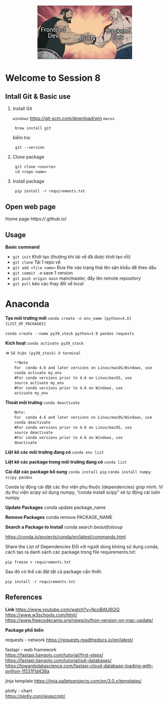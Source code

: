 <p align="center">
  <a href="#" target="_blank" rel="noopener noreferrer">
    <img src="/json.jpeg" width="300">
  </a>
</p>

# Welcome to Session 8

## Intall Git & Basic use

1. Install Git

    `windows` https://git-scm.com/download/win
    `macos`

        brew install git
    
    kiểm tra:
        
        git --version


2. Clone package 

        git clone <source>   
        cd <repo name>

3. Install package

        pip install -r requirements.txt
        

## Open web page
Home page
https://<user name>.github.io/



## Usage

**Basic command**
- `git init` Khởi tạo (thường khi tải về đã được khởi tạo rồi)
- `git clone` Tải 1 repo về
- `git add <file name>` Đưa file vào trạng thái lên sân khấu để theo dấu
- `git commit -m` save 1 version
- `git push origin main` main/master, đẩy lên remote repository
- `git pull` kéo các thay đổi về local

# Anaconda


**Tạo môi trường mới**
`conda create -n env_name [python=X.X] [LIST_OF_PACKAGES]`

`conda create --name py39_stock python=3.9 pandas requests`

**Kích hoạt**
`conda activate py39_stock`

=> `Sẽ hiện (py39_stock) ở terminal`

        **Note
        For  conda 4.6 and later versions on Linux/macOS/Windows, use
        conda activate my_env
        #For conda versions prior to 4.6 on Linux/macOS, use 
        source activate my_env
        #For conda versions prior to 4.6 on Windows, use 
        activate my_env

**Thoát môi trường**
`conda deactivate`

        Note:
        For  conda 4.6 and later versions on Linux/macOS/Windows, use
        conda deactivate
        #For conda versions prior to 4.6 on Linux/macOS, use 
        source deactivate
        #For conda versions prior to 4.6 on Windows, use 
        deactivate


**Liệt kê các môi trường đang có**
`conda env list`

**Liệt kê các package trong môi trường đang có**
`conda list`

**Cài đặt các package bổ sung**
`conda install pip`
`conda install numpy scipy pandas`

Conda tự động cài đặt các thư viện phụ thuộc (dependencies) giúp mình. Ví dụ thư viện scipy sử dụng numpy, “conda install scipy” sẽ tự động cài luôn numpy

**Update Packages**
conda update package_name

**Remove Packages**
conda remove PACKAGE_NAME

**Search a Package to Install**
conda search *beautifulsoup*

https://conda.io/projects/conda/en/latest/commands.html

Share the List of Dependencies
Đối với người dùng không sử dụng conda, cách tạo ra danh sách các package trong file requirements.txt:

`pip freeze > requirements.txt`

Sau đó có thể cài đặt tất cả package cần thiết:

`pip install -r requirements.txt`

## References

**Link** 
https://www.youtube.com/watch?v=NcoBAfJ6l2Q
https://www.w3schools.com/html/
https://www.freecodecamp.org/news/python-version-on-mac-update/

**Package phổ biến** 

requests - network
https://requests.readthedocs.io/en/latest/


fastapi - web framework  
https://fastapi.tiangolo.com/tutorial/first-steps/  
https://fastapi.tiangolo.com/tutorial/sql-databases/
https://towardsdatascience.com/fastapi-cloud-database-loading-with-python-1f531f1d438a

jinja template 
https://jinja.palletsprojects.com/en/3.0.x/templates/

plotly - chart  
https://plotly.com/javascript/  